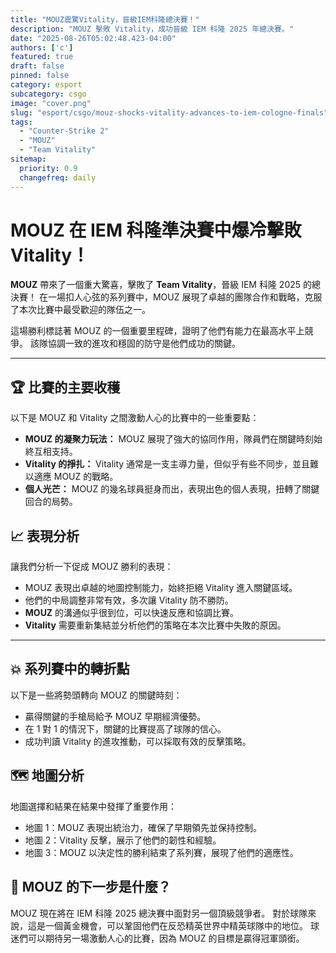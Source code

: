 ```yaml
---
title: "MOUZ震驚Vitality，晉級IEM科隆總決賽！"
description: "MOUZ 擊敗 Vitality，成功晉級 IEM 科隆 2025 年總決賽。"
date: "2025-08-26T05:02:48.423-04:00"
authors: ['c']
featured: true
draft: false
pinned: false
category: esport
subcategory: csgo
image: "cover.png"
slug: "esport/csgo/mouz-shocks-vitality-advances-to-iem-cologne-finals"
tags:
  - "Counter-Strike 2"
  - "MOUZ"
  - "Team Vitality"
sitemap:
  priority: 0.9
  changefreq: daily
---
```


# MOUZ 在 IEM 科隆準決賽中爆冷擊敗 Vitality！

**MOUZ** 帶來了一個重大驚喜，擊敗了 **Team Vitality**，晉級 IEM 科隆 2025 的總決賽！ 在一場扣人心弦的系列賽中，MOUZ 展現了卓越的團隊合作和戰略，克服了本次比賽中最受歡迎的隊伍之一。

這場勝利標誌著 MOUZ 的一個重要里程碑，證明了他們有能力在最高水平上競爭。 該隊協調一致的進攻和穩固的防守是他們成功的關鍵。

---

## 🏆 比賽的主要收穫

以下是 MOUZ 和 Vitality 之間激動人心的比賽中的一些重要點：

- **MOUZ 的凝聚力玩法：** MOUZ 展現了強大的協同作用，隊員們在關鍵時刻始終互相支持。
- **Vitality 的掙扎：** Vitality 通常是一支主導力量，但似乎有些不同步，並且難以適應 MOUZ 的戰略。
- **個人光芒：** MOUZ 的幾名球員挺身而出，表現出色的個人表現，扭轉了關鍵回合的局勢。

## 📈 表現分析

讓我們分析一下促成 MOUZ 勝利的表現：

- MOUZ 表現出卓越的地圖控制能力，始終拒絕 Vitality 進入關鍵區域。
- 他們的中局調整非常有效，多次讓 Vitality 防不勝防。
- **MOUZ** 的溝通似乎很到位，可以快速反應和協調比賽。
- **Vitality** 需要重新集結並分析他們的策略在本次比賽中失敗的原因。

---

## 💥 系列賽中的轉折點

以下是一些將勢頭轉向 MOUZ 的關鍵時刻：

- 贏得關鍵的手槍局給予 MOUZ 早期經濟優勢。
- 在 1 對 1 的情況下，關鍵的比賽提高了球隊的信心。
- 成功判讀 Vitality 的進攻推動，可以採取有效的反擊策略。

## 🗺️ 地圖分析

地圖選擇和結果在結果中發揮了重要作用：

- 地圖 1：MOUZ 表現出統治力，確保了早期領先並保持控制。
- 地圖 2：Vitality 反擊，展示了他們的韌性和經驗。
- 地圖 3：MOUZ 以決定性的勝利結束了系列賽，展現了他們的適應性。

## 🥳 MOUZ 的下一步是什麼？

MOUZ 現在將在 IEM 科隆 2025 總決賽中面對另一個頂級競爭者。 對於球隊來說，這是一個黃金機會，可以鞏固他們在反恐精英世界中精英球隊中的地位。 球迷們可以期待另一場激動人心的比賽，因為 MOUZ 的目標是贏得冠軍頭銜。